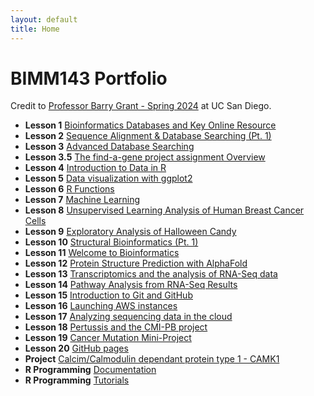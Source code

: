 ```yaml
---
layout: default
title: Home
---
```


# BIMM143 Portfolio
Credit to [Professor Barry Grant - Spring 2024](https://bioboot.github.io/bimm143_S24/) at UC San Diego.

- **Lesson 1** [Bioinformatics Databases and Key Online Resource](https://github.com/NeuraByte-UCSD-ITS/BIMM143/blob/main/Class%201/lab1.pdf)
- **Lesson 2** [Sequence Alignment & Database Searching (Pt. 1)](https://github.com/NeuraByte-UCSD-ITS/BIMM143/blob/main/Class%202/lab2_completed.pdf)
- **Lesson 3** [Advanced Database Searching](https://bioboot.github.io/bimm143_S24/class-material/Find_A_Gene_Project.pdf)
- **Lesson 3.5** [The find-a-gene project assignment Overview](https://github.com/NeuraByte-UCSD-ITS/BIMM143/blob/main/Class%203/lab3.pdf)
- **Lesson 4** [Introduction to Data in R](https://github.com/NeuraByte-UCSD-ITS/BIMM143/blob/main/Class%204/lab4.pdf)
- **Lesson 5** [Data visualization with ggplot2](https://github.com/NeuraByte-UCSD-ITS/BIMM143/blob/main/Class%205/Class05.pdf)
- **Lesson 6** [R Functions](https://github.com/NeuraByte-UCSD-ITS/BIMM143/blob/main/Class%206/class06.pdf)
- **Lesson 7** [Machine Learning](https://github.com/NeuraByte-UCSD-ITS/BIMM143/blob/main/Class%207/Class%207_%20Machine%20Learning%20-%20Lab_07.pdf)
- **Lesson 8** [Unsupervised Learning Analysis of Human Breast Cancer Cells](https://github.com/NeuraByte-UCSD-ITS/BIMM143/blob/main/Class%208/08%20HW-Lab%20Class08(ML%20Mini%20Project).pdf)
- **Lesson 9** [Exploratory Analysis of Halloween Candy](https://github.com/NeuraByte-UCSD-ITS/BIMM143/blob/main/Class%209/Lab%20Class9%20Halloween%20Mini-Project.pdf)
- **Lesson 10** [Structural Bioinformatics (Pt. 1)](https://bioboot.github.io/bimm143_S24/class-material/pdb_pca_labclass.html)
- **Lesson 11** [Welcome to Bioinformatics](https://github.com/NeuraByte-UCSD-ITS/BIMM143/blob/main/Class%2011/Lab%20Class11%20Pt.1%20(RNASeq%20Galaxy).pdf)
- **Lesson 12** [Protein Structure Prediction with AlphaFold](https://bioboot.github.io/bimm143_S24/class-material/class11_alphafold.html)
- **Lesson 13** [Transcriptomics and the analysis of RNA-Seq data](https://bioboot.github.io/bimm143_S24/class-material/class13_deseq.html)
- **Lesson 14** [Pathway Analysis from RNA-Seq Results](https://github.com/NeuraByte-UCSD-ITS/BIMM143/blob/main/Class%2014/Class14%20DESeq2%20mini%20project.pdf)
- **Lesson 15** [Introduction to Git and GitHub](https://bioboot.github.io/bimm143_S24/class-material/github_lab.html)
- **Lesson 16** [Launching AWS instances](https://bioboot.github.io/bimm143_S24/class-material/aws_01.html)
- **Lesson 17** [Analyzing sequencing data in the cloud](https://github.com/NeuraByte-UCSD-ITS/BIMM143/blob/main/Class_17/17_Lab17_Analyzing_sequencing_data_in_the_cloud_%5BExtra_credit%5D.pdf)
- **Lesson 18** [Pertussis and the CMI-PB project](https://github.com/NeuraByte-UCSD-ITS/BIMM143/blob/main/Class_18/18._Pertussis_Resurgence_(mini-project).pdf)
- **Lesson 19** [Cancer Mutation Mini-Project](https://bioboot.github.io/bimm143_S24/class-material/lab19.pdf)
- **Lesson 20** [GitHub pages](https://neurabyte-ucsd-its.github.io/BIMM143/)
- **Project** [Calcim/Calmodulin dependant protein type 1 - CAMK1](https://github.com/NeuraByte-UCSD-ITS/BIMM143/blob/main/Projects/03*.%20Project%20Find%20a%20Gene%20Assignment%20Part%202.pdf)
- **R Programming** [Documentation](https://www.r-project.org/other-docs.html)
- **R Programming** [Tutorials](https://www.w3schools.com/r/default.asp)
